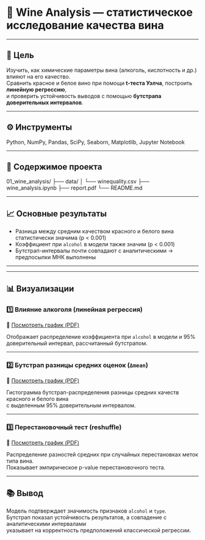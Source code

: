 # 🍷 Wine Analysis — статистическое исследование качества вина

---

## 🎯 Цель
Изучить, как химические параметры вина (алкоголь, кислотность и др.) влияют на его качество.  
Сравнить красное и белое вино при помощи **t-теста Уэлча**, построить **линейную регрессию**,  
и проверить устойчивость выводов с помощью **бутстрапа доверительных интервалов**.

---

## ⚙️ Инструменты
Python, NumPy, Pandas, SciPy, Seaborn, Matplotlib, Jupyter Notebook

---

## 📁 Содержимое проекта
01_wine_analysis/
├── data/
│ └── winequality.csv
├── wine_analysis.ipynb
├── report.pdf
└── README.md

---

## 📈 Основные результаты
- Разница между средним качеством красного и белого вина статистически значима (p < 0.001)  
- Коэффициент при `alcohol` в модели также значим (p < 0.001)  
- Бутстрап-интервалы почти совпадают с аналитическими → предпосылки МНК выполнены  

---
---

## 📊 Визуализации

### 1️⃣ Влияние алкоголя (линейная регрессия)
📄 [Посмотреть график (PDF)](alcohol.pdf)

Отображает распределение коэффициента при `alcohol` в модели и 95% доверительный интервал, рассчитанный бутстрапом.

---

### 2️⃣ Бутстрап разницы средних оценок (`Δmean`)
📄 [Посмотреть график (PDF)](deltamean_bootstrap.pdf)

Гистограмма бутстрап-распределения разницы средних качеств красного и белого вина  
с выделенным 95% доверительным интервалом.

---

### 3️⃣ Перестановочный тест (reshuffle)
📄 [Посмотреть график (PDF)](reshafle.pdf)

Распределение разностей средних при случайных перестановках меток типа вина.  
Показывает эмпирическое p-value перестановочного теста.

---

## 📚 Вывод
Модель подтверждает значимость признаков `alcohol` и `type`.  
Бутстрап показал устойчивость результатов, а совпадение с аналитическими интервалами  
указывает на корректность предположений классической регрессии.
